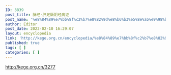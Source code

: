 ```yaml
---
ID: 3839
post_title: 脉经·肝足厥阴经病证
post_name: '%e8%84%89%e7%bb%8f%c2%b7%e8%82%9d%e8%b6%b3%e5%8e%a5%e9%98%b4%e7%bb%8f%e7%97%85%e8%af%81'
author: Editor
post_date: 2022-02-10 16:29:07
layout: encyclopedia
link: 'http://kege.org.cn/encyclopedia/%e8%84%89%e7%bb%8f%c2%b7%e8%82%9d%e8%b6%b3%e5%8e%a5%e9%98%b4%e7%bb%8f%e7%97%85%e8%af%81'
published: true
tags: [ ]
categories: [ ]
---
```

http://kege.org.cn/3277